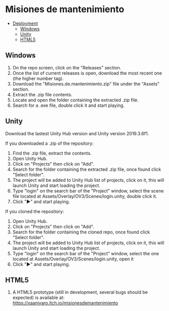 Misiones de mantenimiento
==========

- [Deployment](#deployment)
  - [Windows](#windows)
  - [Unity](#unity)
  - [HTML5](#html5)


Windows
-------

1. On the repo screen, click on the "Releases" section.
2. Once the list of current releases is open, download the most recent one (the higher number tag).
3. Download the "Misiones.de.mantenimiento.zip" file under the "Assets" section.
4. Extract the .zip file contents.
5. Locate and open the folder containing the extracted .zip file.
6. Search for a .exe file, double click it and start playing.

Unity
-------
Download the lastest Unity Hub version and Unity version 2019.3.6f1.

If you downloaded a .zip of the repository:

1. Find the .zip file, extract the contents.
2. Open Unity Hub.
3. Click on "Projects" then click on "Add".
4. Search for the folder containing the extracted .zip file, once found click "Select folder". 
5. The project will be added to Unity Hub list of projects, click on it, this will launch Unity and start loading the project.
6. Type "login" on the search bar of the "Project" window, select the scene file located at Assets/Overlay/OV3/Scenes/login.unity, double click it.
7. Click "▶" and start playing.

If you cloned the repository:

1. Open Unity Hub.
2. Click on "Projects" then click on "Add".
3. Search for the folder containing the cloned repo, once found click "Select folder". 
4. The project will be added to Unity Hub list of projects, click on it, this will launch Unity and start loading the project.
5. Type "login" on the search bar of the "Project" window, select the one located at Assets/Overlay/OV3/Scenes/login.unity, open it
6. Click "▶" and start playing.

HTML5
-------
1. A HTML5 prototype (still in development, several bugs should be expected) is available at: https://xaaniyaro.itch.io/misionesdemantenimiento
